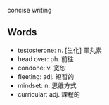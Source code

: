 concise writing



## Words

- testosterone: n. [生化] 睪丸素
- head over: ph. 前往
- condone: v. 宽恕
- fleeting: adj. 短暂的
- mindset: n. 思维方式
- curricular: adj. 課程的